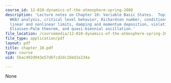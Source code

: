 ```yaml
---
course_id: 12-810-dynamics-of-the-atmosphere-spring-2008
description: 'Lecture notes on Chapter 10: Variable Basic States.  Topics include
  WKBJ analysis, critical level behavior, Richardson number, conditions for absorption,
  linear and nonlinear limits, damping and momentum deposition, violation of the second
  Eliassen-Palm theorem, and quasi-biennial oscillation.'
file_location: /coursemedia/12-810-dynamics-of-the-atmosphere-spring-2008/5bac492d943e57d6fcd2dc1bbd1e234a_chapter_10.pdf
file_type: application/pdf
layout: pdf
title: chapter_10.pdf
type: course
uid: 5bac492d943e57d6fcd2dc1bbd1e234a

---
```

None